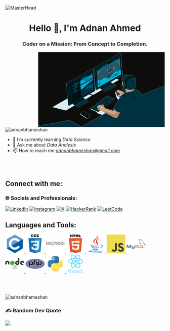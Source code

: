 ![MasterHead](https://camo.githubusercontent.com/9aa127e4ccc6105c73df89829816ebb18c2d629394b2ea8c8873a59a3af1cc71/68747470733a2f2f6d69722d73332d63646e2d63662e626568616e63652e6e65742f70726f6a6563745f6d6f64756c65732f6d61785f313230302f37393733313536383039373539392e356235306263613437373733352e6a7067)
<h1 align="center">Hello 👋, I'm Adnan Ahmed</h1>
<h3 align="center">Coder on a Mission: From Concept to Completion.</h3>
<img align="right" alt="Coding" width="400" src="https://raw.githubusercontent.com/Potential17/Potential17/master/user%20(2).gif">


<p align="left"> <img src="https://komarev.com/ghpvc/?username=mohsinhub35&label=Profile%20views&color=0e75b6&style=flat" alt="adnanbhameshan" /> </p>

- 🌱 I’m currently learning *Data Science*
- 💬 Ask me about *Data Analysis*
- 📫 How to reach me *adnanbhameshan@gmail.com*
<br>
<br>

## Connect with me:
### 🌐 Socials and Professionals:
 [![LinkedIn](https://img.shields.io/badge/LinkedIn-%230077B5.svg?logo=linkedin&logoColor=white)](https://linkedin.com/in/adnanbhameshan) [![Instagram](https://img.shields.io/badge/Instagram-%23E4405F.svg?logo=Instagram&logoColor=white)](https://instagram.com/adnanbhameshan) [![X](https://img.shields.io/badge/X-black.svg?logo=X&logoColor=white)](https://x.com/adnanbhameshan) [![HackerRank](https://img.shields.io/badge/HackerRank-%2320BE51.svg?logo=HackerRank&logoColor=white)](https://www.hackerrank.com/adnanbhameshan) [![LeetCode](https://img.shields.io/badge/LeetCode-%23FFA116.svg?logo=LeetCode&logoColor=white)](https://leetcode.com/adnanbhameshan)


## Languages and Tools:
<p align="left"> 
    <a href="https://www.cprogramming.com/" target="_blank" rel="noreferrer">
        <img src="https://raw.githubusercontent.com/devicons/devicon/master/icons/c/c-original.svg" alt="c" width="60" height="60"/>
    </a>     
    <a href="https://www.w3schools.com/css/" target="_blank" rel="noreferrer">
        <img src="https://raw.githubusercontent.com/devicons/devicon/master/icons/css3/css3-original-wordmark.svg" alt="css3" width="60" height="60"/>
    </a>      
    <a href="https://expressjs.com" target="_blank" rel="noreferrer">
        <img src="https://raw.githubusercontent.com/devicons/devicon/master/icons/express/express-original-wordmark.svg" alt="express" width="60" height="60"/>
    </a>      
    <a href="https://www.w3.org/html/" target="_blank" rel="noreferrer">
        <img src="https://raw.githubusercontent.com/devicons/devicon/master/icons/html5/html5-original-wordmark.svg" alt="html5" width="60" height="60"/>
    </a>      
    <a href="https://www.java.com" target="_blank" rel="noreferrer">
        <img src="https://raw.githubusercontent.com/devicons/devicon/master/icons/java/java-original.svg" alt="java" width="60" height="60"/>
    </a>      
    <a href="https://developer.mozilla.org/en-US/docs/Web/JavaScript" target="_blank" rel="noreferrer">
        <img src="https://raw.githubusercontent.com/devicons/devicon/master/icons/javascript/javascript-original.svg" alt="javascript" width="60" height="60"/>
    </a>      
    <a href="https://www.mysql.com/" target="_blank" rel="noreferrer">
        <img src="https://raw.githubusercontent.com/devicons/devicon/master/icons/mysql/mysql-original-wordmark.svg" alt="mysql" width="60" height="60"/>
    </a>      
    <a href="https://nodejs.org" target="_blank" rel="noreferrer">
        <img src="https://raw.githubusercontent.com/devicons/devicon/master/icons/nodejs/nodejs-original-wordmark.svg" alt="nodejs" width="60" height="60"/>
    </a>      
    <a href="https://www.php.net" target="_blank" rel="noreferrer">
        <img src="https://raw.githubusercontent.com/devicons/devicon/master/icons/php/php-original.svg" alt="php" width="60" height="60"/>
    </a>      
    <a href="https://www.python.org" target="_blank" rel="noreferrer">
        <img src="https://raw.githubusercontent.com/devicons/devicon/master/icons/python/python-original.svg" alt="python" width="60" height="60"/>
    </a>      
    <a href="https://reactjs.org/" target="_blank" rel="noreferrer">
        <img src="https://raw.githubusercontent.com/devicons/devicon/master/icons/react/react-original-wordmark.svg" alt="react" width="60" height="60"/>
    </a>
</p>

<br>
<br>

<p><img align="center" src="https://github-readme-stats.vercel.app/api/top-langs?username=adnanbhameshan&show_icons=true&locale=en&layout=compact" alt="adnanbhameshan" /></p>

### ✍️ Random Dev Quote
![](https://quotes-github-readme.vercel.app/api?type=vetical&theme=light)
